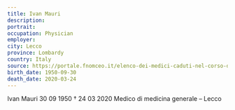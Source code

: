 ```yaml
---
title: Ivan Mauri
description: 
portrait: 
occupation: Physician
employer: 
city: Lecco
province: Lombardy
country: Italy 
source: https://portale.fnomceo.it/elenco-dei-medici-caduti-nel-corso-dellepidemia-di-covid-19/
birth_date: 1950-09-30
death_date: 2020-03-24
---
```


Ivan Mauri 30 09 1950 † 24 03 2020
Medico di medicina generale – Lecco